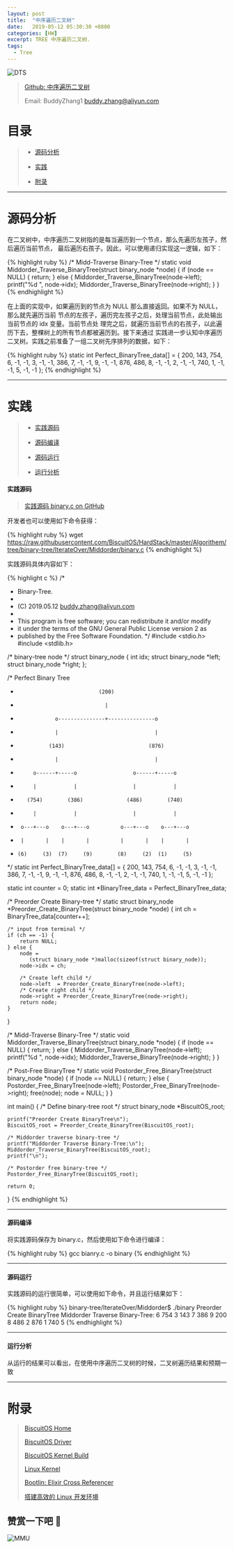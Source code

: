 ```yaml
---
layout: post
title:  "中序遍历二叉树"
date:   2019-05-12 05:30:30 +0800
categories: [HW]
excerpt: TREE 中序遍历二叉树.
tags:
  - Tree
---
```


![DTS](https://gitee.com/BiscuitOS_team/PictureSet/raw/Gitee/BiscuitOS/kernel/IND00000T.jpg)

> [Github: 中序遍历二叉树](https://github.com/BiscuitOS/HardStack/tree/master/Algorithem/tree/binary-tree/IterateOver/Middorder)
>
> Email: BuddyZhang1 <buddy.zhang@aliyun.com>


# 目录

> - [源码分析](#源码分析)
>
> - [实践](#实践)
>
> - [附录](#附录)

-----------------------------------

# <span id="源码分析">源码分析</span>

在二叉树中，中序遍历二叉树指的是每当遍历到一个节点，那么先遍历左孩子，然后遍历当前节点，
最后遍历右孩子。因此，可以使用递归实现这一逻辑，如下：

{% highlight ruby %}
/* Midd-Traverse Binary-Tree */
static void Middorder_Traverse_BinaryTree(struct binary_node *node)
{
	if (node == NULL) {
		return;
	} else {
		Middorder_Traverse_BinaryTree(node->left);
		printf("%d ", node->idx);
		Middorder_Traverse_BinaryTree(node->right);
	}
}
{% endhighlight %}

在上面的实现中，如果遍历到的节点为 NULL 那么直接返回。如果不为 NULL，那么就先遍历当前
节点的左孩子，遍历完左孩子之后，处理当前节点，此处输出当前节点的 idx 变量。当前节点处
理完之后，就遍历当前节点的右孩子，以此遍历下去，整棵树上的所有节点都被遍历到。接下来通过
实践进一步认知中序遍历二叉树。实践之前准备了一组二叉树先序排列的数据，如下：

{% highlight ruby %}
static int Perfect_BinaryTree_data[] = {
                                  200, 143, 754, 6, -1, -1, 3, -1, -1,
                                  386, 7, -1, -1, 9, -1, -1, 876, 486,
                                  8, -1, -1, 2, -1, -1, 740, 1, -1, -1,
                                  5, -1, -1 };
{% endhighlight %}

--------------------------------------------------

# <span id="实践">实践</span>

> - [实践源码](#实践源码)
>
> - [源码编译](#源码编译)
>
> - [源码运行](#源码运行)
>
> - [运行分析](#运行分析)

#### <span id="实践源码">实践源码</span>

> [实践源码 binary.c on GitHub](https://github.com/BiscuitOS/HardStack/blob/master/Algorithem/tree/binary-tree/IterateOver/Middorder/binary.c)

开发者也可以使用如下命令获得：

{% highlight ruby %}
wget https://raw.githubusercontent.com/BiscuitOS/HardStack/master/Algorithem/tree/binary-tree/IterateOver/Middorder/binary.c
{% endhighlight %}

实践源码具体内容如下：

{% highlight c %}
/*
 * Binary-Tree.
 *
 * (C) 2019.05.12 <buddy.zhang@aliyun.com>
 *
 * This program is free software; you can redistribute it and/or modify
 * it under the terms of the GNU General Public License version 2 as
 * published by the Free Software Foundation.
 */
#include <stdio.h>
#include <stdlib.h>

/* binary-tree node */
struct binary_node {
	int idx;
	struct binary_node *left;
	struct binary_node *right;
};

/* Perfect Binary Tree
 *                               (200)
 *                                 |
 *                 o---------------+---------------o
 *                 |                               |
 *               (143)                           (876)
 *                 |                               |
 *          o------+-----o                  o------+-----o
 *          |            |                  |            |
 *        (754)        (386)              (486)        (740)
 *          |            |                  |            |
 *      o---+---o    o---+---o          o---+---o    o---+---o
 *      |       |    |       |          |       |    |       |
 *     (6)     (3)  (7)     (9)        (8)     (2)  (1)     (5)
 */
static int Perfect_BinaryTree_data[] = {
                                  200, 143, 754, 6, -1, -1, 3, -1, -1,
                                  386, 7, -1, -1, 9, -1, -1, 876, 486,
                                  8, -1, -1, 2, -1, -1, 740, 1, -1, -1,
                                  5, -1, -1 };

static int counter = 0;
static int *BinaryTree_data = Perfect_BinaryTree_data;

/* Preorder Create Binary-tree */
static struct binary_node *Preorder_Create_BinaryTree(struct binary_node *node)
{
	int ch = BinaryTree_data[counter++];

	/* input from terminal */
	if (ch == -1) {
		return NULL;
	} else {
		node =
		   (struct binary_node *)malloc(sizeof(struct binary_node));
		node->idx = ch;

		/* Create left child */
		node->left  = Preorder_Create_BinaryTree(node->left);
		/* Create right child */
		node->right = Preorder_Create_BinaryTree(node->right);
		return node;
	}
}

/* Midd-Traverse Binary-Tree */
static void Middorder_Traverse_BinaryTree(struct binary_node *node)
{
	if (node == NULL) {
		return;
	} else {
		Middorder_Traverse_BinaryTree(node->left);
		printf("%d ", node->idx);
		Middorder_Traverse_BinaryTree(node->right);
	}
}

/* Post-Free BinaryTree */
static void Postorder_Free_BinaryTree(struct binary_node *node)
{
	if (node == NULL) {
		return;
	} else {
		Postorder_Free_BinaryTree(node->left);
		Postorder_Free_BinaryTree(node->right);
		free(node);
		node = NULL;
	}
}

int main()
{
	/* Define binary-tree root */
	struct binary_node *BiscuitOS_root;

	printf("Preorder Create BinaryTree\n");
	BiscuitOS_root = Preorder_Create_BinaryTree(BiscuitOS_root);

	/* Middorder traverse binary-tree */
	printf("Middorder Traverse Binary-Tree:\n");
	Middorder_Traverse_BinaryTree(BiscuitOS_root);
	printf("\n");

	/* Postorder free binary-tree */
	Postorder_Free_BinaryTree(BiscuitOS_root);

	return 0;
}
{% endhighlight %}

--------------------------------------

#### <span id="源码编译">源码编译</span>

将实践源码保存为 binary.c，然后使用如下命令进行编译：

{% highlight ruby %}
gcc bianry.c -o binary
{% endhighlight %}

--------------------------------------

#### <span id="源码运行">源码运行</span>

实践源码的运行很简单，可以使用如下命令，并且运行结果如下：

{% highlight ruby %}
binary-tree/IterateOver/Middorder$ ./binary
Preorder Create BinaryTree
Middorder Traverse Binary-Tree:
6 754 3 143 7 386 9 200 8 486 2 876 1 740 5
{% endhighlight %}

--------------------------------------

#### <span id="运行分析">运行分析</span>

从运行的结果可以看出，在使用中序遍历二叉树的时候，二叉树遍历结果和预期一致

-----------------------------------------------

# <span id="附录">附录</span>

> [BiscuitOS Home](https://biscuitos.github.io/)
>
> [BiscuitOS Driver](https://biscuitos.github.io/blog/BiscuitOS_Catalogue/)
>
> [BiscuitOS Kernel Build](https://biscuitos.github.io/blog/Kernel_Build/)
>
> [Linux Kernel](https://www.kernel.org/)
>
> [Bootlin: Elixir Cross Referencer](https://elixir.bootlin.com/linux/latest/source)
>
> [搭建高效的 Linux 开发环境](https://biscuitos.github.io/blog/Linux-debug-tools/)

## 赞赏一下吧 🙂

![MMU](https://gitee.com/BiscuitOS_team/PictureSet/raw/Gitee/BiscuitOS/kernel/HAB000036.jpg)
